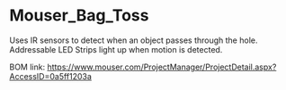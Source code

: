 # Mouser_Bag_Toss


Uses IR sensors to detect when an object passes through the hole. Addressable LED Strips light up when motion is detected. 

BOM link:
https://www.mouser.com/ProjectManager/ProjectDetail.aspx?AccessID=0a5ff1203a 
